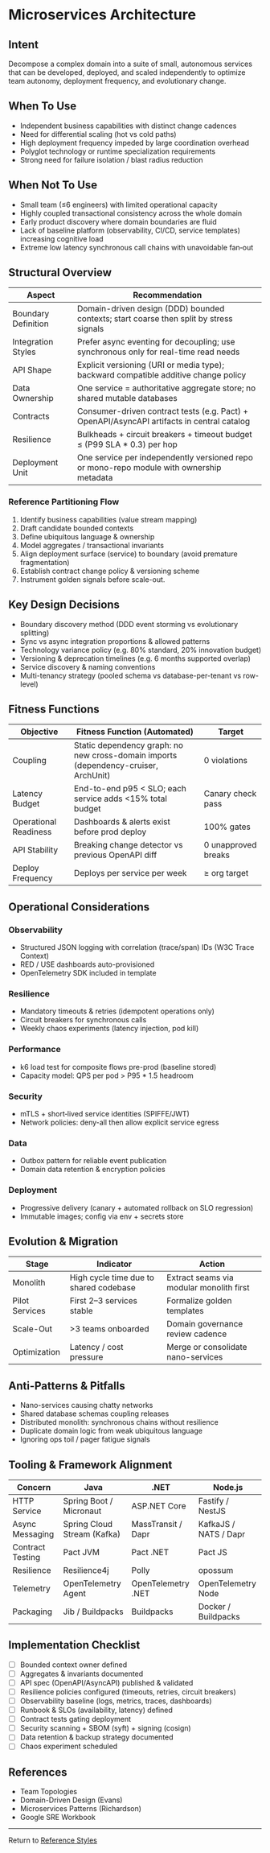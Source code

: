 # Microservices Architecture

## Intent

Decompose a complex domain into a suite of small, autonomous services that can be developed, deployed, and scaled independently to optimize team autonomy, deployment frequency, and evolutionary change.

## When To Use

- Independent business capabilities with distinct change cadences
- Need for differential scaling (hot vs cold paths)
- High deployment frequency impeded by large coordination overhead
- Polyglot technology or runtime specialization requirements
- Strong need for failure isolation / blast radius reduction

## When Not To Use

- Small team (≤6 engineers) with limited operational capacity
- Highly coupled transactional consistency across the whole domain
- Early product discovery where domain boundaries are fluid
- Lack of baseline platform (observability, CI/CD, service templates) increasing cognitive load
- Extreme low latency synchronous call chains with unavoidable fan‑out

## Structural Overview

| Aspect | Recommendation |
| ------ | -------------- |
| Boundary Definition | Domain-driven design (DDD) bounded contexts; start coarse then split by stress signals |
| Integration Styles | Prefer async eventing for decoupling; use synchronous only for real-time read needs |
| API Shape | Explicit versioning (URI or media type); backward compatible additive change policy |
| Data Ownership | One service = authoritative aggregate store; no shared mutable databases |
| Contracts | Consumer-driven contract tests (e.g. Pact) + OpenAPI/AsyncAPI artifacts in central catalog |
| Resilience | Bulkheads + circuit breakers + timeout budget ≤ (P99 SLA * 0.3) per hop |
| Deployment Unit | One service per independently versioned repo or mono-repo module with ownership metadata |

### Reference Partitioning Flow

1. Identify business capabilities (value stream mapping)  
2. Draft candidate bounded contexts  
3. Define ubiquitous language & ownership  
4. Model aggregates / transactional invariants  
5. Align deployment surface (service) to boundary (avoid premature fragmentation)  
6. Establish contract change policy & versioning scheme  
7. Instrument golden signals before scale-out.

## Key Design Decisions

- Boundary discovery method (DDD event storming vs evolutionary splitting)
- Sync vs async integration proportions & allowed patterns
- Technology variance policy (e.g. 80% standard, 20% innovation budget)
- Versioning & deprecation timelines (e.g. 6 months supported overlap)
- Service discovery & naming conventions
- Multi-tenancy strategy (pooled schema vs database-per-tenant vs row-level)

## Fitness Functions

| Objective | Fitness Function (Automated) | Target |
| --------- | ---------------------------- | ------ |
| Coupling | Static dependency graph: no new cross-domain imports (dependency-cruiser, ArchUnit) | 0 violations |
| Latency Budget | End-to-end p95 < SLO; each service adds <15% total budget | Canary check pass |
| Operational Readiness | Dashboards & alerts exist before prod deploy | 100% gates |
| API Stability | Breaking change detector vs previous OpenAPI diff | 0 unapproved breaks |
| Deploy Frequency | Deploys per service per week | ≥ org target |

## Operational Considerations

### Observability

- Structured JSON logging with correlation (trace/span) IDs (W3C Trace Context)
- RED / USE dashboards auto-provisioned
- OpenTelemetry SDK included in template

### Resilience

- Mandatory timeouts & retries (idempotent operations only)
- Circuit breakers for synchronous calls
- Weekly chaos experiments (latency injection, pod kill)

### Performance

- k6 load test for composite flows pre-prod (baseline stored)
- Capacity model: QPS per pod > P95 * 1.5 headroom

### Security

- mTLS + short‑lived service identities (SPIFFE/JWT)
- Network policies: deny-all then allow explicit service egress

### Data

- Outbox pattern for reliable event publication
- Domain data retention & encryption policies

### Deployment

- Progressive delivery (canary + automated rollback on SLO regression)
- Immutable images; config via env + secrets store

## Evolution & Migration

| Stage | Indicator | Action |
| ----- | --------- | ------ |
| Monolith | High cycle time due to shared codebase | Extract seams via modular monolith first |
| Pilot Services | First 2–3 services stable | Formalize golden templates |
| Scale-Out | >3 teams onboarded | Domain governance review cadence |
| Optimization | Latency / cost pressure | Merge or consolidate nano-services |

## Anti-Patterns & Pitfalls

- Nano-services causing chatty networks
- Shared database schemas coupling releases
- Distributed monolith: synchronous chains without resilience
- Duplicate domain logic from weak ubiquitous language
- Ignoring ops toil / pager fatigue signals

## Tooling & Framework Alignment

| Concern | Java | .NET | Node.js |
| ------- | ---- | ---- | ------- |
| HTTP Service | Spring Boot / Micronaut | ASP.NET Core | Fastify / NestJS |
| Async Messaging | Spring Cloud Stream (Kafka) | MassTransit / Dapr | KafkaJS / NATS / Dapr |
| Contract Testing | Pact JVM | Pact .NET | Pact JS |
| Resilience | Resilience4j | Polly | opossum |
| Telemetry | OpenTelemetry Agent | OpenTelemetry .NET | OpenTelemetry Node |
| Packaging | Jib / Buildpacks | Buildpacks | Docker / Buildpacks |

## Implementation Checklist

- [ ] Bounded context owner defined
- [ ] Aggregates & invariants documented
- [ ] API spec (OpenAPI/AsyncAPI) published & validated
- [ ] Resilience policies configured (timeouts, retries, circuit breakers)
- [ ] Observability baseline (logs, metrics, traces, dashboards)
- [ ] Runbook & SLOs (availability, latency) defined
- [ ] Contract tests gating deployment
- [ ] Security scanning + SBOM (syft) + signing (cosign)
- [ ] Data retention & backup strategy documented
- [ ] Chaos experiment scheduled

## References

- Team Topologies
- Domain-Driven Design (Evans)
- Microservices Patterns (Richardson)
- Google SRE Workbook

---
Return to [Reference Styles](./README.md)
